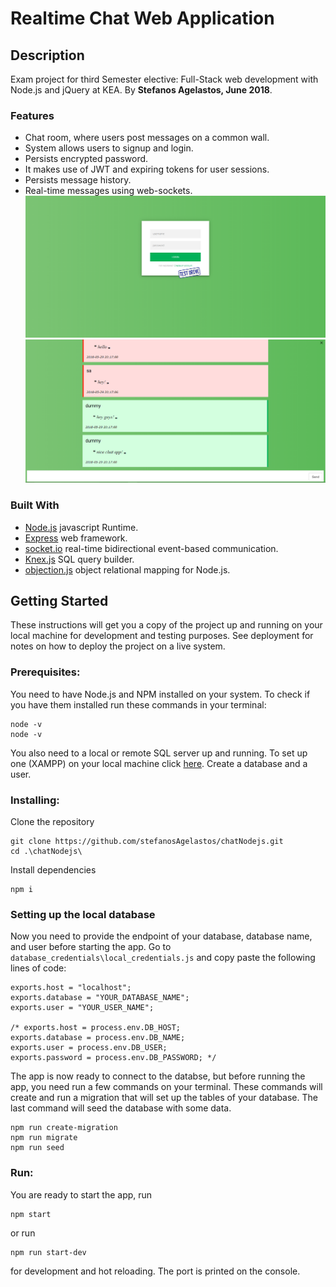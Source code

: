 <MainGrid>

<HeaderTitle>
  
# Realtime Chat Web Application
<TitleAction href="https://github.com/stefanosAgelastos/chatNodejs" label="Go to github repo" />
  
<TitleAction href="https://chat.stefworks.ml" disabled label="Go to demo" />
</HeaderTitle>

<InfoGrid>

<InfoPaper>

## Description
Exam project for third Semester elective: Full-Stack web development with Node.js and jQuery at KEA.
By **Stefanos Agelastos, June 2018**.

</InfoPaper>

<InfoPaper>
<MyChip label="Fullstack Web Development"/>
<MyChip label="Javascript"/>
<MyChip label="Node.js"/>
<MyChip label="jQuery"/>
<MyChip label="Css"/>
<MyChip label="HTML"/>
<MyChip label="Sockets.io"/>
<MyChip label="Authentication & Authorization"/>
</InfoPaper>

</InfoGrid>

<PanelGrid>
<Panel id="1" heading="About" secondaryHeading="What can this app do?" >

### Features
- Chat room, where users post messages on a common wall.
- System allows users to signup and login.
- Persists encrypted password.
- It makes use of JWT and expiring tokens for user sessions.
- Persists message history.
- Real-time messages using web-sockets.
![Login-SignUp screen](https://raw.githubusercontent.com/stefanosAgelastos/chatNodejs/master/screenshots/login.png)
![Chat screen](https://raw.githubusercontent.com/stefanosAgelastos/chatNodejs/master/screenshots/chat.png)

</Panel>

<Panel id="2" heading="How?" secondaryHeading="What technologies does it use?" >

### Built With  
- [Node.js](https://nodejs.org/en/) javascript Runtime.  
- [Express](https://expressjs.com/) web framework.  
- [socket.io](https://socket.io) real-time bidirectional event-based communication.  
- [Knex.js](http://knexjs.org/) SQL query builder.   
- [objection.js](https://vincit.github.io/objection.js/) object relational mapping for Node.js.  
 
</Panel>

<Panel id="3" heading="For Devs" secondaryHeading="Before you start" >

## Getting Started
 
These instructions will get you a copy of the project up and running on your local machine for development and testing purposes. See deployment for notes on how to deploy the project on a live system.

### Prerequisites:

You need to have Node.js and NPM installed on your system. To check if you have them installed run these commands in your terminal:

```
node -v
node -v
```
You also need to a local or remote SQL server up and running. To set up one (XAMPP) on your local machine click [here](https://www.apachefriends.org/download.html). Create a database and a user.

</Panel>

<Panel id="4" heading="For Devs" secondaryHeading="Clone and install, the usual" >

### Installing:

Clone the repository
 
```
git clone https://github.com/stefanosAgelastos/chatNodejs.git
cd .\chatNodejs\
 ```

Install dependencies

```
npm i 
``` 
</Panel>
<Panel id="5" heading="For Devs" secondaryHeading="Details about the database setup" >

### Setting up the local database
Now you need to provide the endpoint of your database, database name, and user before starting the app. Go to `database_credentials\local_credentials.js` and copy paste the following lines of code:

```
exports.host = "localhost";
exports.database = "YOUR_DATABASE_NAME";
exports.user = "YOUR_USER_NAME";

/* exports.host = process.env.DB_HOST;
exports.database = process.env.DB_NAME;
exports.user = process.env.DB_USER;
exports.password = process.env.DB_PASSWORD; */
```

The app is now ready to connect to the databse, but before running the app, you need run a few commands on your terminal. These commands will create and run a migration that will set up the tables of your database. The last command will seed the database with some data.

```
npm run create-migration
npm run migrate
npm run seed
```
 
</Panel>
<Panel id="6" heading="For Devs" secondaryHeading="You are ready to go" >

### Run: 

You are ready to start the app, run
```
npm start
```
or run 
```
npm run start-dev
```
for development and hot reloading. The port is printed on the console.
</Panel>

</PanelGrid>


</MainGrid>
